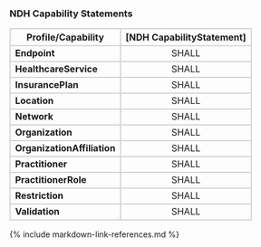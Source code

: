 ### NDH Capability Statements

<style>
    th{border: solid 2px lightgrey;}
    td{border: solid 2px lightgrey;}
</style>

|Profile/Capability |[NDH CapabilityStatement]
| ------------------------- | :----: |
|**Endpoint**               |  SHALL |
|**HealthcareService**      |  SHALL |
|**InsurancePlan**          |  SHALL |
|**Location**               |  SHALL |
|**Network**                |  SHALL |
|**Organization**           |  SHALL |
|**OrganizationAffiliation**|  SHALL |
|**Practitioner**           |  SHALL |
|**PractitionerRole**       |  SHALL |
|**Restriction**            |  SHALL |
|**Validation**             |  SHALL |

{% include markdown-link-references.md %}

